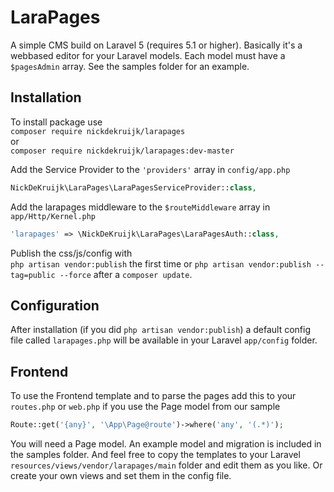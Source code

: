 # LaraPages
A simple CMS build on Laravel 5 (requires 5.1 or higher).
Basically it's a webbased editor for your Laravel models. Each model must have a `$pagesAdmin` array. See the samples folder for an example.

## Installation
To install package use  
`composer require nickdekruijk/larapages`  
or  
`composer require nickdekruijk/larapages:dev-master`  
  
Add the Service Provider to the `'providers'` array in `config/app.php`  
```php
NickDeKruijk\LaraPages\LaraPagesServiceProvider::class,
```

Add the larapages middleware to the `$routeMiddleware` array in `app/Http/Kernel.php`
```php
'larapages' => \NickDeKruijk\LaraPages\LaraPagesAuth::class,
```

Publish the css/js/config with  
`php artisan vendor:publish` the first time or `php artisan vendor:publish --tag=public --force` after a `composer update`.

## Configuration
After installation (if you did `php artisan vendor:publish`) a default config file called `larapages.php` will be available in your Laravel `app/config` folder.

## Frontend
To use the Frontend template and to parse the pages add this to your `routes.php` or `web.php` if you use the Page model from our sample
```php
Route::get('{any}', '\App\Page@route')->where('any', '(.*)');
```
You will need a Page model. An example model and migration is included in the samples folder.
And feel free to copy the templates to your Laravel `resources/views/vendor/larapages/main` folder and edit them as you like. Or create your own views and set them in the config file.

